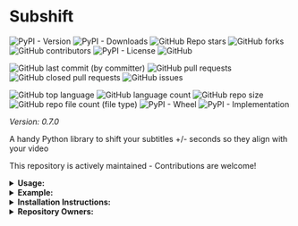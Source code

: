 # Subshift

![PyPI - Version](https://img.shields.io/pypi/v/subshift)
![PyPI - Downloads](https://img.shields.io/pypi/dd/subshift)
![GitHub Repo stars](https://img.shields.io/github/stars/Knuckles-Team/subshift)
![GitHub forks](https://img.shields.io/github/forks/Knuckles-Team/subshift)
![GitHub contributors](https://img.shields.io/github/contributors/Knuckles-Team/subshift)
![PyPI - License](https://img.shields.io/pypi/l/subshift)
![GitHub](https://img.shields.io/github/license/Knuckles-Team/subshift)

![GitHub last commit (by committer)](https://img.shields.io/github/last-commit/Knuckles-Team/subshift)
![GitHub pull requests](https://img.shields.io/github/issues-pr/Knuckles-Team/subshift)
![GitHub closed pull requests](https://img.shields.io/github/issues-pr-closed/Knuckles-Team/subshift)
![GitHub issues](https://img.shields.io/github/issues/Knuckles-Team/subshift)

![GitHub top language](https://img.shields.io/github/languages/top/Knuckles-Team/subshift)
![GitHub language count](https://img.shields.io/github/languages/count/Knuckles-Team/subshift)
![GitHub repo size](https://img.shields.io/github/repo-size/Knuckles-Team/subshift)
![GitHub repo file count (file type)](https://img.shields.io/github/directory-file-count/Knuckles-Team/subshift)
![PyPI - Wheel](https://img.shields.io/pypi/wheel/subshift)
![PyPI - Implementation](https://img.shields.io/pypi/implementation/subshift)

*Version: 0.7.0*

A handy Python library to shift your subtitles +/- seconds so they align with your video

This repository is actively maintained - Contributions are welcome!

<details>
  <summary><b>Usage:</b></summary>

| Short Flag | Long Flag | Description              |
| --- | ------|--------------------------|
| -h | --help | See Usage                |
| -f | --file | Subtitle File            |
| -m | --mode | + / -                    |
| -t | --time | Time in seconds to shift |

</details>

<details>
  <summary><b>Example:</b></summary>

```bash
python3 autoversioner.py --file English.srt --mode + --time 5
```

</details>

<details>
  <summary><b>Installation Instructions:</b></summary>

Install Python Package

```bash
python -m pip install subshift
```

</details>

<details>
  <summary><b>Repository Owners:</b></summary>


<img width="100%" height="180em" src="https://github-readme-stats.vercel.app/api?username=Knucklessg1&show_icons=true&hide_border=true&&count_private=true&include_all_commits=true" />

![GitHub followers](https://img.shields.io/github/followers/Knucklessg1)
![GitHub User's stars](https://img.shields.io/github/stars/Knucklessg1)
</details>
